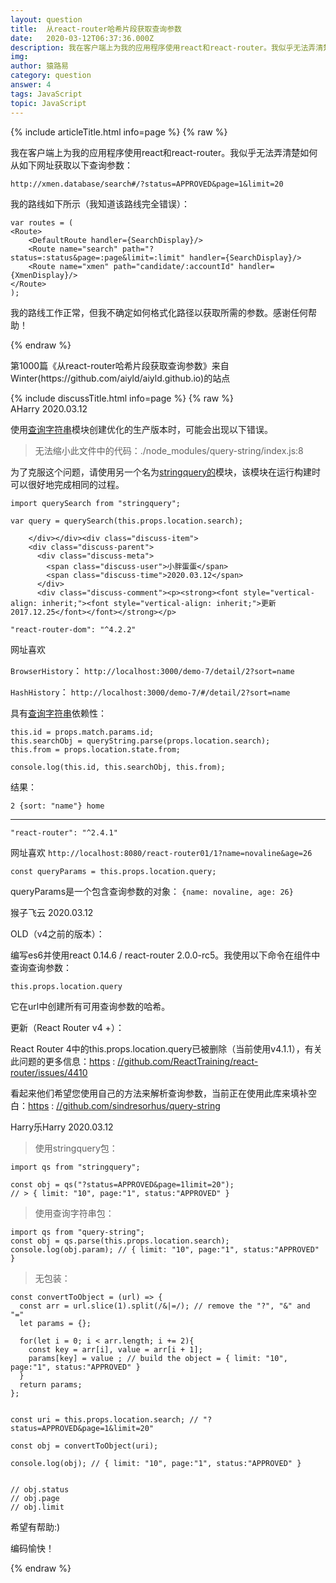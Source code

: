 ```yaml
---
layout: question
title:  从react-router哈希片段获取查询参数
date:   2020-03-12T06:37:36.000Z
description: 我在客户端上为我的应用程序使用react和react-router。我似乎无法弄清楚如何从如下网址获取以下查询参数：http //xmen.datab...
img: 
author: 猿路易
category: question
answer: 4
tags: JavaScript
topic: JavaScript
---
```

<div class="article-root">
  <div class="article">
    {% include articleTitle.html info=page %}
    {% raw %}
    <div class="article-content"><p><font style="vertical-align: inherit;"><font style="vertical-align: inherit;">我在客户端上为我的应用程序使用react和react-router。</font><font style="vertical-align: inherit;">我似乎无法弄清楚如何从如下网址获取以下查询参数：</font></font></p>

<pre><code>http://xmen.database/search#/?status=APPROVED&amp;page=1&amp;limit=20
</code></pre>

<p><font style="vertical-align: inherit;"><font style="vertical-align: inherit;">我的路线如下所示（我知道该路线完全错误）：</font></font></p>

<pre><code>var routes = (<font></font>
&lt;Route&gt;<font></font>
    &lt;DefaultRoute handler={SearchDisplay}/&gt;<font></font>
    &lt;Route name="search" path="?status=:status&amp;page=:page&amp;limit=:limit" handler={SearchDisplay}/&gt;<font></font>
    &lt;Route name="xmen" path="candidate/:accountId" handler={XmenDisplay}/&gt;<font></font>
&lt;/Route&gt;<font></font>
);<font></font>
</code></pre>

<p><font style="vertical-align: inherit;"><font style="vertical-align: inherit;">我的路线工作正常，但我不确定如何格式化路径以获取所需的参数。</font><font style="vertical-align: inherit;">感谢任何帮助！</font></font></p></div>
    {% endraw %}
  </div>
  <p class="winter_mark">第1000篇《从react-router哈希片段获取查询参数》来自Winter(https://github.com/aiyld/aiyld.github.io)的站点</p>
  <div class="discuss-wrapper">
    {% include discussTitle.html info=page %}
    {% raw %}
    <div class="discuss-item">
        <div class="discuss-parent">
          <div class="discuss-meta">
            <span class="discuss-user">AHarry</span>
            <span class="discuss-time">2020.03.12</span>
          </div>
          <div class="discuss-comment"><p><font style="vertical-align: inherit;"><font style="vertical-align: inherit;">使用</font></font><a href="https://www.npmjs.com/package/query-string" rel="nofollow noreferrer"><font style="vertical-align: inherit;"><font style="vertical-align: inherit;">查询字符串</font></font></a><font style="vertical-align: inherit;"><font style="vertical-align: inherit;">模块</font><font style="vertical-align: inherit;">创建优化的生产版本时，可能会出现以下错误</font><font style="vertical-align: inherit;">。</font></font></p>

<blockquote>
  <p><font style="vertical-align: inherit;"><font style="vertical-align: inherit;">无法缩小此文件中的代码：./node_modules/query-string/index.js:8</font></font></p>
</blockquote>

<p><font style="vertical-align: inherit;"><font style="vertical-align: inherit;">为了克服这个问题，请使用另一个名为</font></font><a href="https://www.npmjs.com/package/stringquery" rel="nofollow noreferrer"><font style="vertical-align: inherit;"><font style="vertical-align: inherit;">stringquery的</font></font></a><font style="vertical-align: inherit;"><font style="vertical-align: inherit;">模块，该模块</font><font style="vertical-align: inherit;">在运行构建时可以很好地完成相同的过程。</font></font></p>

<pre><code>import querySearch from "stringquery";<font></font>
<font></font>
var query = querySearch(this.props.location.search);<font></font>
</code></pre></div>
        </div></div><div class="discuss-item">
        <div class="discuss-parent">
          <div class="discuss-meta">
            <span class="discuss-user">小胖蛋蛋</span>
            <span class="discuss-time">2020.03.12</span>
          </div>
          <div class="discuss-comment"><p><strong><font style="vertical-align: inherit;"><font style="vertical-align: inherit;">更新2017.12.25</font></font></strong></p>

<p><code>"react-router-dom": "^4.2.2"</code></p>

<p><font style="vertical-align: inherit;"><font style="vertical-align: inherit;">网址喜欢 </font></font></p>

<p><code>BrowserHistory</code><font style="vertical-align: inherit;"><font style="vertical-align: inherit;">： </font></font><code>http://localhost:3000/demo-7/detail/2?sort=name</code></p>

<p><code>HashHistory</code><font style="vertical-align: inherit;"><font style="vertical-align: inherit;">： </font></font><code>http://localhost:3000/demo-7/#/detail/2?sort=name</code></p>

<p><font style="vertical-align: inherit;"><font style="vertical-align: inherit;">具有</font></font><a href="https://github.com/sindresorhus/query-string" rel="nofollow noreferrer"><font style="vertical-align: inherit;"><font style="vertical-align: inherit;">查询字符串</font></font></a><font style="vertical-align: inherit;"><font style="vertical-align: inherit;">依赖性：</font></font></p>

<pre><code>this.id = props.match.params.id;<font></font>
this.searchObj = queryString.parse(props.location.search);<font></font>
this.from = props.location.state.from;<font></font>
<font></font>
console.log(this.id, this.searchObj, this.from);<font></font>
</code></pre>

<p><font style="vertical-align: inherit;"><font style="vertical-align: inherit;">结果：</font></font></p>

<p><code>2 {sort: "name"} home</code></p>

<hr>

<p><code>"react-router": "^2.4.1"</code></p>

<p><font style="vertical-align: inherit;"><font style="vertical-align: inherit;">网址喜欢 </font></font><code>http://localhost:8080/react-router01/1?name=novaline&amp;age=26</code></p>

<p><code>const queryParams = this.props.location.query;</code></p>

<p><font style="vertical-align: inherit;"><font style="vertical-align: inherit;">queryParams是一个包含查询参数的对象： </font></font><code>{name: novaline, age: 26}</code></p></div>
        </div></div><div class="discuss-item">
        <div class="discuss-parent">
          <div class="discuss-meta">
            <span class="discuss-user">猴子飞云</span>
            <span class="discuss-time">2020.03.12</span>
          </div>
          <div class="discuss-comment"><p><font style="vertical-align: inherit;"><font style="vertical-align: inherit;">OLD（v4之前的版本）：</font></font></p>

<p><font style="vertical-align: inherit;"><font style="vertical-align: inherit;">编写es6并使用react 0.14.6 / react-router 2.0.0-rc5。</font><font style="vertical-align: inherit;">我使用以下命令在组件中查询查询参数：</font></font></p>

<pre><code>this.props.location.query
</code></pre>

<p><font style="vertical-align: inherit;"><font style="vertical-align: inherit;">它在url中创建所有可用查询参数的哈希。</font></font></p>

<p><font style="vertical-align: inherit;"><font style="vertical-align: inherit;">更新（React Router v4 +）： </font></font></p>

<p><font style="vertical-align: inherit;"><font style="vertical-align: inherit;">React Router 4中的this.props.location.query已被删除（当前使用v4.1.1），有关此问题的更多信息：</font><a href="https://github.com/ReactTraining/react-router/issues/4410" rel="noreferrer"><font style="vertical-align: inherit;">https</font></a><font style="vertical-align: inherit;"> : </font></font><a href="https://github.com/ReactTraining/react-router/issues/4410" rel="noreferrer"><font style="vertical-align: inherit;"><font style="vertical-align: inherit;">//github.com/ReactTraining/react-router/issues/4410</font></font></a></p>

<p><font style="vertical-align: inherit;"><font style="vertical-align: inherit;">看起来他们希望您使用自己的方法来解析查询参数，当前正在使用此库来填补空白：</font><a href="https://github.com/sindresorhus/query-string" rel="noreferrer"><font style="vertical-align: inherit;">https</font></a><font style="vertical-align: inherit;"> : </font></font><a href="https://github.com/sindresorhus/query-string" rel="noreferrer"><font style="vertical-align: inherit;"><font style="vertical-align: inherit;">//github.com/sindresorhus/query-string</font></font></a></p></div>
        </div></div><div class="discuss-item">
        <div class="discuss-parent">
          <div class="discuss-meta">
            <span class="discuss-user">Harry乐Harry</span>
            <span class="discuss-time">2020.03.12</span>
          </div>
          <div class="discuss-comment"><blockquote>
  <p><font style="vertical-align: inherit;"><font style="vertical-align: inherit;">使用stringquery包：</font></font></p>
</blockquote>

<pre><code>import qs from "stringquery";<font></font>
<font></font>
const obj = qs("?status=APPROVED&amp;page=1limit=20");  <font></font>
// &gt; { limit: "10", page:"1", status:"APPROVED" }<font></font>
</code></pre>

<blockquote>
  <p><font style="vertical-align: inherit;"><font style="vertical-align: inherit;">使用查询字符串包：</font></font></p>
</blockquote>

<pre><code>import qs from "query-string";<font></font>
const obj = qs.parse(this.props.location.search);<font></font>
console.log(obj.param); // { limit: "10", page:"1", status:"APPROVED" } <font></font>
</code></pre>

<blockquote>
  <p><font style="vertical-align: inherit;"><font style="vertical-align: inherit;">无包装： </font></font></p>
</blockquote>

<pre><code>const convertToObject = (url) =&gt; {<font></font>
  const arr = url.slice(1).split(/&amp;|=/); // remove the "?", "&amp;" and "="<font></font>
  let params = {};<font></font>
<font></font>
  for(let i = 0; i &lt; arr.length; i += 2){<font></font>
    const key = arr[i], value = arr[i + 1];<font></font>
    params[key] = value ; // build the object = { limit: "10", page:"1", status:"APPROVED" }<font></font>
  }<font></font>
  return params;<font></font>
};<font></font>
<font></font>
<font></font>
const uri = this.props.location.search; // "?status=APPROVED&amp;page=1&amp;limit=20"<font></font>
<font></font>
const obj = convertToObject(uri);<font></font>
<font></font>
console.log(obj); // { limit: "10", page:"1", status:"APPROVED" }<font></font>
<font></font>
<font></font>
// obj.status<font></font>
// obj.page<font></font>
// obj.limit<font></font>
</code></pre>

<p><font style="vertical-align: inherit;"><font style="vertical-align: inherit;">希望有帮助:)</font></font></p>

<p><font style="vertical-align: inherit;"><font style="vertical-align: inherit;">编码愉快！</font></font></p></div>
        </div></div>
    {% endraw %}
  </div>
<div>
